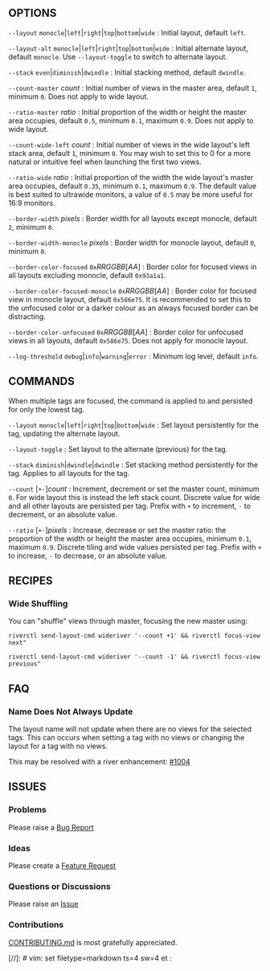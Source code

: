 ## OPTIONS

`--layout` `monocle`|`left`|`right`|`top`|`bottom`|`wide`
:   Initial layout, default `left`.

`--layout-alt` `monocle`|`left`|`right`|`top`|`bottom`|`wide`
:   Initial alternate layout, default `monocle`.
Use `--layout-toggle` to switch to alternate layout.

`--stack` `even`|`diminish`|`dwindle`
:   Initial stacking method, default `dwindle`.

`--count-master` *count*
:   Initial number of views in the master area, default `1`, minimum `0`.
Does not apply to wide layout.

`--ratio-master` *ratio*
:   Initial proportion of the width or height the master area occupies, default `0.5`, minimum `0.1`, maximum `0.9`.
Does not apply to wide layout.

`--count-wide-left` *count*
:   Initial number of views in the wide layout's left stack area, default `1`, minimum `0`.
You may wish to set this to 0 for a more natural or intuitive feel when launching the first two views.

`--ratio-wide` *ratio*
:   Initial proportion of the width the wide layout's master area occupies, default `0.35`, minimum `0.1`, maximum `0.9`.
The default value is best suited to ultrawide monitors, a value of `0.5` may be more useful for 16:9 monitors.

`--border-width` *pixels*
:   Border width for all layouts except monocle, default `2`, minimum `0`.

`--border-width-monocle` *pixels*
:   Border width for monocle layout, default `0`, minimum `0`.

`--border-color-focused` `0x`*RRGGBB*[*AA*]
:   Border color for focused views in all layouts excluding monocle, default `0x93a1a1`.

`--border-color-focused-monocle` `0x`*RRGGBB*[*AA*]
:   Border color for focused view in monocle layout, default `0x586e75`.
It is recommended to set this to the unfocused color or a darker colour as an always focused border can be distracting.

`--border-color-unfocused` `0x`*RRGGBB*[*AA*]
:   Border color for unfocused views in all layouts, default `0x586e75`.
Does not apply for monocle layout.

`--log-threshold` `debug`|`info`|`warning`|`error`
:   Minimum log level, default `info`.

## COMMANDS

When multiple tags are focused, the command is applied to and persisted for only the lowest tag.

`--layout` `monocle`|`left`|`right`|`top`|`bottom`|`wide`
:   Set layout persistently for the tag, updating the alternate layout.

`--layout-toggle`
:   Set layout to the alternate (previous) for the tag.

`--stack` `diminish`|`dwindle`|`dwindle`
:   Set stacking method persistently for the tag.
Applies to all layouts for the tag.

`--count` [`+-`]*count*
:   Increment, decrement or set the master count, minimum `0`.
For wide layout this is instead the left stack count.
Discrete value for wide and all other layouts are persisted per tag.
Prefix with `+` to increment, `-` to decrement, or an absolute value.

`--ratio` [`+-`]*pixels*
:   Increase, decrease or set the master ratio: the proportion of the width or height the master area occupies, minimum `0.1`, maximum `0.9`.
Discrete tiling and wide values persisted per tag.
Prefix with `+` to increase, `-` to decrease, or an absolute value.

## RECIPES

### Wide Shuffling

You can "shuffle" views through master, focusing the new master using:

`riverctl send-layout-cmd wideriver '--count +1' && riverctl focus-view next"`

`riverctl send-layout-cmd wideriver '--count -1' && riverctl focus-view previous"`

## FAQ

### Name Does Not Always Update

The layout name will not update when there are no views for the selected tags. This can occurs when setting a tag with no views or changing the layout for a tag with no views.

This may be resolved with a river enhancement: [#1004](https://github.com/riverwm/river/issues/1002)

## ISSUES

### Problems

Please raise a [Bug Report](https://github.com/alex-courtis/wideriver/issues/new?assignees=&labels=bug&projects=&template=bug_report.yml)

### Ideas

Please create a [Feature Request](https://github.com/alex-courtis/wideriver/issues/new?assignees=&labels=feature&projects=&template=feature_request.yml)

### Questions or Discussions

Please raise an [Issue](https://github.com/alex-courtis/wideriver/issues/new)

### Contributions

[CONTRIBUTING.md](doc/CONTRIBUTING.md) is most gratefully appreciated.

[//]: # vim: set filetype=markdown ts=4 sw=4 et :
